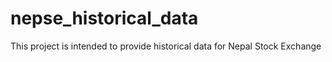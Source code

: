 # nepse_historical_data
This project is intended to provide historical data for Nepal Stock Exchange
